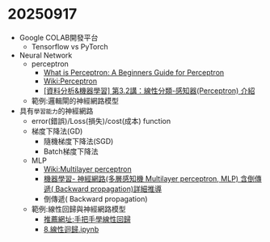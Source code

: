 # 20250917
- Google COLAB開發平台 
  - Tensorflow vs PyTorch 
- Neural Network
  - perceptron
    - [What is Perceptron: A Beginners Guide for Perceptron](https://www.simplilearn.com/tutorials/deep-learning-tutorial/perceptron#:~:text=A%20perceptron%20is%20a%20neural,intelligence%20in%20the%20input%20data.) 
    - [Wiki:Perceptron](https://en.wikipedia.org/wiki/Perceptron)
    - [[資料分析&機器學習] 第3.2講：線性分類-感知器(Perceptron) 介紹](https://medium.com/jameslearningnote/%E8%B3%87%E6%96%99%E5%88%86%E6%9E%90-%E6%A9%9F%E5%99%A8%E5%AD%B8%E7%BF%92-%E7%AC%AC3-2%E8%AC%9B-%E7%B7%9A%E6%80%A7%E5%88%86%E9%A1%9E-%E6%84%9F%E7%9F%A5%E5%99%A8-perceptron-%E4%BB%8B%E7%B4%B9-84d8b809f866)
  - 範例:邏輯閘的神經網路模型  
- 具有`學習能力`的神經網路
  - error(錯誤)/Loss(損失)/cost(成本) function
  - 梯度下降法(GD)
    - 隨機梯度下降法(SGD) 
    - Batch梯度下降法
  - MLP
    - [Wiki:Multilayer perceptron](https://en.wikipedia.org/wiki/Perceptron)
    - [機器學習- 神經網路(多層感知機 Multilayer perceptron, MLP) 含倒傳遞( Backward propagation)詳細推導](https://chih-sheng-huang821.medium.com/%E6%A9%9F%E5%99%A8%E5%AD%B8%E7%BF%92-%E7%A5%9E%E7%B6%93%E7%B6%B2%E8%B7%AF-%E5%A4%9A%E5%B1%A4%E6%84%9F%E7%9F%A5%E6%A9%9F-multilayer-perceptron-mlp-%E5%90%AB%E8%A9%B3%E7%B4%B0%E6%8E%A8%E5%B0%8E-ee4f3d5d1b41)
    - 倒傳遞( Backward propagation)
  - 範例:線性回歸與神經網路模型 
    - [推薦網址:手把手學線性回歸](https://github.com/zotroneneis/machine_learning_basics/blob/master/linear_regression.ipynb)
    - [8.線性迴歸.ipynb](https://colab.research.google.com/github/andy6804tw/2021-13th-ironman/blob/main/8.%E7%B7%9A%E6%80%A7%E8%BF%B4%E6%AD%B8/8.%E7%B7%9A%E6%80%A7%E8%BF%B4%E6%AD%B8.ipynb#scrollTo=LNOhDZ9fd6Cx) 

